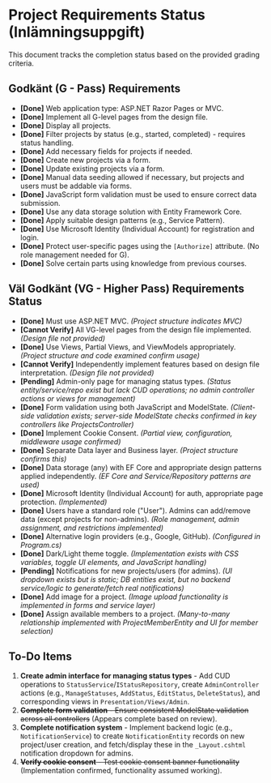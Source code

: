 # Project Requirements Status (Inlämningsuppgift)

This document tracks the completion status based on the provided grading criteria.

## Godkänt (G - Pass) Requirements

- **[Done]** Web application type: ASP.NET Razor Pages or MVC.
- **[Done]** Implement all G-level pages from the design file.
- **[Done]** Display all projects.
- **[Done]** Filter projects by status (e.g., started, completed) - requires status handling.
- **[Done]** Add necessary fields for projects if needed.
- **[Done]** Create new projects via a form.
- **[Done]** Update existing projects via a form.
- **[Done]** Manual data seeding allowed if necessary, but projects and users must be addable via forms.
- **[Done]** JavaScript form validation must be used to ensure correct data submission.
- **[Done]** Use any data storage solution with Entity Framework Core.
- **[Done]** Apply suitable design patterns (e.g., Service Pattern).
- **[Done]** Use Microsoft Identity (Individual Account) for registration and login.
- **[Done]** Protect user-specific pages using the `[Authorize]` attribute. (No role management needed for G).
- **[Done]** Solve certain parts using knowledge from previous courses.

## Väl Godkänt (VG - Higher Pass) Requirements Status

- **[Done]** Must use ASP.NET MVC. _(Project structure indicates MVC)_
- **[Cannot Verify]** All VG-level pages from the design file implemented. _(Design file not provided)_
- **[Done]** Use Views, Partial Views, and ViewModels appropriately. _(Project structure and code examined confirm usage)_
- **[Cannot Verify]** Independently implement features based on design file interpretation. _(Design file not provided)_
- **[Pending]** Admin-only page for managing status types. _(Status entity/service/repo exist but lack CUD operations; no admin controller actions or views for management)_
- **[Done]** Form validation using both JavaScript and ModelState. _(Client-side validation exists; server-side ModelState checks confirmed in key controllers like ProjectsController)_
- **[Done]** Implement Cookie Consent. _(Partial view, configuration, middleware usage confirmed)_
- **[Done]** Separate Data layer and Business layer. _(Project structure confirms this)_
- **[Done]** Data storage (any) with EF Core and appropriate design patterns applied independently. _(EF Core and Service/Repository patterns are used)_
- **[Done]** Microsoft Identity (Individual Account) for auth, appropriate page protection. _(Implemented)_
- **[Done]** Users have a standard role ("User"). Admins can add/remove data (except projects for non-admins). _(Role management, admin assignment, and restrictions implemented)_
- **[Done]** Alternative login providers (e.g., Google, GitHub). _(Configured in Program.cs)_
- **[Done]** Dark/Light theme toggle. _(Implementation exists with CSS variables, toggle UI elements, and JavaScript handling)_
- **[Pending]** Notifications for new projects/users (for admins). _(UI dropdown exists but is static; DB entities exist, but no backend service/logic to generate/fetch real notifications)_
- **[Done]** Add image for a project. _(Image upload functionality is implemented in forms and service layer)_
- **[Done]** Assign available members to a project. _(Many-to-many relationship implemented with ProjectMemberEntity and UI for member selection)_

## To-Do Items

1.  **Create admin interface for managing status types** - Add CUD operations to `StatusService`/`IStatusRepository`, create `AdminController` actions (e.g., `ManageStatuses`, `AddStatus`, `EditStatus`, `DeleteStatus`), and corresponding views in `Presentation/Views/Admin`.
2.  ~~**Complete form validation** - Ensure consistent ModelState validation across all controllers~~ (Appears complete based on review).
3.  **Complete notification system** - Implement backend logic (e.g., `NotificationService`) to create `NotificationEntity` records on new project/user creation, and fetch/display these in the `_Layout.cshtml` notification dropdown for admins.
4.  ~~**Verify cookie consent** - Test cookie consent banner functionality~~ (Implementation confirmed, functionality assumed working).
